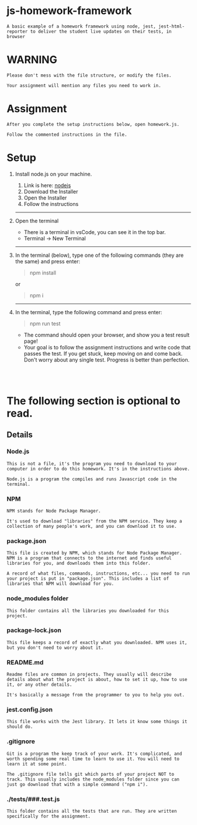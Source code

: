 # js-homework-framework

    A basic example of a homework framework using node, jest, jest-html-reporter to deliver the student live updates on their tests, in browser

# WARNING

    Please don't mess with the file structure, or modify the files.

    Your assignment will mention any files you need to work in.

# Assignment

    After you complete the setup instructions below, open homework.js.

    Follow the commented instructions in the file.

# Setup

1. Install node.js on your machine.
    1. Link is here: [nodejs](https://nodejs.org/en/download/)
    2. Download the Installer
    3. Open the Installer
    4. Follow the instructions
    ---
2. Open the terminal
    - There is a terminal in vsCode, you can see it in the top bar.
    - Terminal -> New Terminal
    ---
3. In the terminal (below), type one of the following commands (they are the same) and press enter:

    > npm install

    or

    > npm i
    ---

4. In the terminal, type the following command and press enter:

    > npm run test
    
    - The command should open your browser, and show you a test result page!
    - Your goal is to follow the assignment instructions and write code that passes the test. If you get stuck, keep moving on and come back. Don't worry about any single test. Progress is better than perfection.

<br>
<br>


# The following section is optional to read.

## Details

### Node.js

    This is not a file, it's the program you need to download to your computer in order to do this homework. It's in the instructions above.

    Node.js is a program the compiles and runs Javascript code in the terminal.

### NPM

    NPM stands for Node Package Manager.

    It's used to download "libraries" from the NPM service. They keep a collection of many people's work, and you can download it to use.

### package.json

    This file is created by NPM, which stands for Node Package Manager. NPM is a program that connects to the internet and finds useful libraries for you, and downloads them into this folder.

    A record of what files, commands, instructions, etc... you need to run your project is put in "package.json". This includes a list of libraries that NPM will download for you.

### node_modules folder

    This folder contains all the libraries you downloaded for this project.

### package-lock.json

    This file keeps a record of exactly what you downloaded. NPM uses it, but you don't need to worry about it.

### README.md

    Readme files are common in projects. They usually will describe details about what the project is about, how to set it up, how to use it, or any other details. 

    It's basically a message from the programmer to you to help you out.

### jest.config.json

    This file works with the Jest library. It lets it know some things it should do.

### .gitignore

    Git is a program the keep track of your work. It's complicated, and worth spending some real time to learn to use it. You will need to learn it at some point.

    The .gitignore file tells git which parts of your project NOT to track. This usually includes the node_modules folder since you can just go download that with a simple command ("npm i").

### ./tests/###.test.js

    This folder contains all the tests that are run. They are written specifically for the assignment.